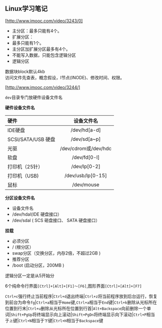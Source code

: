 ## Linux学习笔记
[http://www.imooc.com/video/3243/0]

- 主分区：最多只能有4个。
- 扩展分区：
 - 最多只能有1个。
 - 主分区加扩展分区最多有4个。
 - 不能写入数据，只能包含逻辑分区
- 逻辑分区

数据块block默认4kb  
访问文件先查表，概念假设，I节点(INODE)、修改时间、权限。

[http://www.imooc.com/video/3244/]

`dev`目录专门放硬件设备文件名

**硬件设备文件名**

|硬件|设备文件名|
|:---|:----:|
|IDE硬盘| /dev/hd[a-d]|
|SCSI/SATA/USB 硬盘| /dev/sd[a~p]|
|光驱| /dev/cdrom或/dev/hdc|
|软盘| /dev/fd[0-l]|
|打印机（25针）| /dev/lp[0-2]|
|打印机（USB)| /dev/usb/lp[0-15]|
|鼠标| /dev/mouse|

**分区设备文件名**
- 设备文件名
 - /dev/hdal(IDE  硬盘接口）
 - /dev/sdal ( SCS 砸盘接口、 SATA 硬盘接口）

**挂载**
- 必须分区
 - / (根分区）
 - swap分区（交换分区，内存2倍，不超过2GB )
- 推荐分区
 - /boot (启动分区，200MB )
 
逻辑分区一定是从5开始分

6个纯命令行界面`[Ctrl]+[Alt]+[F1]～[F6]`,图形界面`[Ctrl]+[Alt]+[F7]`

`Ctrl+c`强行终止当前程序|`Ctrl+d`退出终端|`Ctrl+z`将当前程序放到后台运行，恢复到前台为命令`fg`|`Ctrl+a`相当于`Home`键,`Ctrl+a`相当于`End`键|`Ctrl+k`删除从光标所在位置到行末|`Ctrl+u`删除从光标所在位置到行首|`Alt+Backspace`向前删除一个单词|`Shift+PgUp`将终端显示向上滚动|`Shift+PgDn`将终端显示向下滚动|`Ctrl+P`相当于`上`键|`Ctrl+N`相当于`下`键|`Ctrl+H`相当于`Backspace`键






